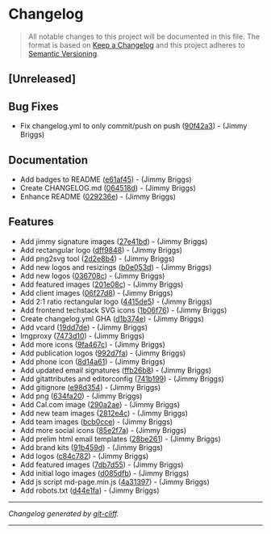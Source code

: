 # Changelog

> All notable changes to this project will be documented in this file. The format is based on
[Keep a Changelog](http://keepachangelog.com/) and this project adheres to
[Semantic Versioning](http://semver.org/).

## [Unreleased]

## Bug Fixes

- Fix changelog.yml to only commit/push on push ([90f42a3](https://github.com/noclocks/cdn/commit/90f42a32df1eddd176dcb63ce2140065656f814a))  - (Jimmy Briggs)

## Documentation

- Add badges to README ([e61af45](https://github.com/noclocks/cdn/commit/e61af45ce4fc7beb4a5401a300dd539ff2eaacb4))  - (Jimmy Briggs)
- Create CHANGELOG.md ([064518d](https://github.com/noclocks/cdn/commit/064518dbb39d42257424d6e98f31f84bf2c3e61d))  - (Jimmy Briggs)
- Enhance README ([029236e](https://github.com/noclocks/cdn/commit/029236e32a555d1b6a77cc2ca3a98a5203addf52))  - (Jimmy Briggs)

## Features

- Add jimmy signature images ([27e41bd](https://github.com/noclocks/cdn/commit/27e41bdebb5ee47fd062cffc56799c61163b0cfa))  - (Jimmy Briggs)
- Add rectangular logo ([dff9848](https://github.com/noclocks/cdn/commit/dff984860fb6e5fa36aed4de061629242484f6d8))  - (Jimmy Briggs)
- Add png2svg tool ([2d2e8b4](https://github.com/noclocks/cdn/commit/2d2e8b4454b4144644054cfcbc36728b1dafe4d1))  - (Jimmy Briggs)
- Add new logos and resizings ([b0e053d](https://github.com/noclocks/cdn/commit/b0e053d2a6dddf404621fa137f28e2aa5667debb))  - (Jimmy Briggs)
- Add new logos ([036708c](https://github.com/noclocks/cdn/commit/036708c39353337adb3c9e0db3ef8be44238ae41))  - (Jimmy Briggs)
- Add featured images ([201e08c](https://github.com/noclocks/cdn/commit/201e08ca352ec2af7daa8d08a307c8c6ebedc78d))  - (Jimmy Briggs)
- Add client images ([06f27d8](https://github.com/noclocks/cdn/commit/06f27d8e5c9fb396ad4c0cc59e6a7a296aedc4dc))  - (Jimmy Briggs)
- Add 2:1 ratio rectangular logo ([4415de5](https://github.com/noclocks/cdn/commit/4415de5b2dbdf15743858d46e9f4e9cd48c33844))  - (Jimmy Briggs)
- Add frontend techstack SVG icons ([1b06f76](https://github.com/noclocks/cdn/commit/1b06f76cee748d24ab0b1ccd1b6c214bc228e96d))  - (Jimmy Briggs)
- Create changelog.yml GHA ([d1b374e](https://github.com/noclocks/cdn/commit/d1b374e222e2c7dbaebf12df3b962f9b9af23696))  - (Jimmy Briggs)
- Add vcard ([19dd7de](https://github.com/noclocks/cdn/commit/19dd7dea057e8c25d4fcdfe2f9e49c1187378689))  - (Jimmy Briggs)
- Imgproxy ([7473d10](https://github.com/noclocks/cdn/commit/7473d105e4e82fa66a9ae9d6c8ff31c38d34e658))  - (Jimmy Briggs)
- Add more icons ([9fa467c](https://github.com/noclocks/cdn/commit/9fa467c144c5badfb20bcf8867358b9702c498c2))  - (Jimmy Briggs)
- Add publication logos ([992d7fa](https://github.com/noclocks/cdn/commit/992d7fae564795df25ed54c7c9ef13092518de63))  - (Jimmy Briggs)
- Add phone icon ([8d14a61](https://github.com/noclocks/cdn/commit/8d14a61768eff966951a9c21aa7138849c257bc9))  - (Jimmy Briggs)
- Add updated email signatures ([ffb26b8](https://github.com/noclocks/cdn/commit/ffb26b85972524bf3c6a4b2ea74798a27dab227b))  - (Jimmy Briggs)
- Add gitattributes and editorconfig ([741b199](https://github.com/noclocks/cdn/commit/741b199870d516cedb6d8cbf4f9df70ea0069da3))  - (Jimmy Briggs)
- Add gitignore ([e98d354](https://github.com/noclocks/cdn/commit/e98d354526e696d610fb1a5fe839b4f83d6364fc))  - (Jimmy Briggs)
- Add png ([634fa20](https://github.com/noclocks/cdn/commit/634fa207e4e4de4ac6fb977a4e125ed6299feabd))  - (Jimmy Briggs)
- Add Cal.com image ([290a2ae](https://github.com/noclocks/cdn/commit/290a2aec0dc56f9a5214fbb68c7bfa8f6ef2d4fa))  - (Jimmy Briggs)
- Add new team images ([2812e4c](https://github.com/noclocks/cdn/commit/2812e4cadb527e9dcdb30314800a892fcb45730a))  - (Jimmy Briggs)
- Add team images ([bcb0cce](https://github.com/noclocks/cdn/commit/bcb0cce8bf765d7753a766c2541dd4590e3db67e))  - (Jimmy Briggs)
- Add more social icons ([85e2f7a](https://github.com/noclocks/cdn/commit/85e2f7ad3ad7525d718c6df8a1609ad0dc552e77))  - (Jimmy Briggs)
- Add prelim html email templates ([28be261](https://github.com/noclocks/cdn/commit/28be261097f5c7e9b624193b9b3ef7a32e295bb8))  - (Jimmy Briggs)
- Add brand kits ([91b459d](https://github.com/noclocks/cdn/commit/91b459df3dfa4ec69d50f9452ac4a0923e412788))  - (Jimmy Briggs)
- Add logos ([c84c782](https://github.com/noclocks/cdn/commit/c84c7824ab882164aa04a4b4bef0edceb714d237))  - (Jimmy Briggs)
- Add featured images ([7db7d55](https://github.com/noclocks/cdn/commit/7db7d5598a4145d4702e05729e58447c97610413))  - (Jimmy Briggs)
- Add initial logo images ([d085dfb](https://github.com/noclocks/cdn/commit/d085dfb04c802e86ea7f0d696aaa78deeb743304))  - (Jimmy Briggs)
- Add js script md-page.min.js ([4a31397](https://github.com/noclocks/cdn/commit/4a31397188657975400610c1d4cfc5a13ca9d35a))  - (Jimmy Briggs)
- Add robots.txt ([d44e1fa](https://github.com/noclocks/cdn/commit/d44e1fa4fb3bfa24c7e270377c465a5b31dbe0a7))  - (Jimmy Briggs)

***
*Changelog generated by [git-cliff](https://github.com/orhun/git-cliff).*
***
